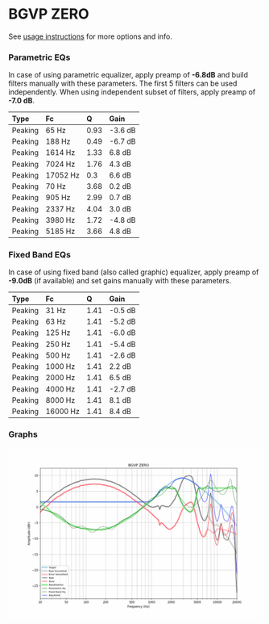 # BGVP ZERO
See [usage instructions](https://github.com/jaakkopasanen/AutoEq#usage) for more options and info.

### Parametric EQs
In case of using parametric equalizer, apply preamp of **-6.8dB** and build filters manually
with these parameters. The first 5 filters can be used independently.
When using independent subset of filters, apply preamp of **-7.0 dB**.

| Type    | Fc       |    Q | Gain    |
|:--------|:---------|:-----|:--------|
| Peaking | 65 Hz    | 0.93 | -3.6 dB |
| Peaking | 188 Hz   | 0.49 | -6.7 dB |
| Peaking | 1614 Hz  | 1.33 | 6.8 dB  |
| Peaking | 7024 Hz  | 1.76 | 4.3 dB  |
| Peaking | 17052 Hz | 0.3  | 6.6 dB  |
| Peaking | 70 Hz    | 3.68 | 0.2 dB  |
| Peaking | 905 Hz   | 2.99 | 0.7 dB  |
| Peaking | 2337 Hz  | 4.04 | 3.0 dB  |
| Peaking | 3980 Hz  | 1.72 | -4.8 dB |
| Peaking | 5185 Hz  | 3.66 | 4.8 dB  |

### Fixed Band EQs
In case of using fixed band (also called graphic) equalizer, apply preamp of **-9.0dB**
(if available) and set gains manually with these parameters.

| Type    | Fc       |    Q | Gain    |
|:--------|:---------|:-----|:--------|
| Peaking | 31 Hz    | 1.41 | -0.5 dB |
| Peaking | 63 Hz    | 1.41 | -5.2 dB |
| Peaking | 125 Hz   | 1.41 | -6.0 dB |
| Peaking | 250 Hz   | 1.41 | -5.4 dB |
| Peaking | 500 Hz   | 1.41 | -2.6 dB |
| Peaking | 1000 Hz  | 1.41 | 2.2 dB  |
| Peaking | 2000 Hz  | 1.41 | 6.5 dB  |
| Peaking | 4000 Hz  | 1.41 | -2.7 dB |
| Peaking | 8000 Hz  | 1.41 | 8.1 dB  |
| Peaking | 16000 Hz | 1.41 | 8.4 dB  |

### Graphs
![](./BGVP%20ZERO.png)